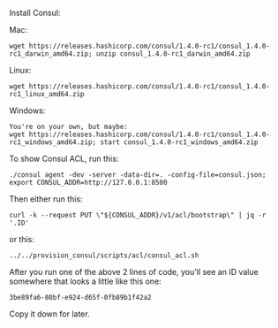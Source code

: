 Install Consul: 

Mac:
 
    wget https://releases.hashicorp.com/consul/1.4.0-rc1/consul_1.4.0-rc1_darwin_amd64.zip; unzip consul_1.4.0-rc1_darwin_amd64.zip

Linux: 

    wget https://releases.hashicorp.com/consul/1.4.0-rc1/consul_1.4.0-rc1_linux_amd64.zip

Windows: 

    You're on your own, but maybe:
    wget https://releases.hashicorp.com/consul/1.4.0-rc1/consul_1.4.0-rc1_windows_amd64.zip; start consul_1.4.0-rc1_windows_amd64.zip


To show Consul ACL, run this: 

    ./consul agent -dev -server -data-dir=. -config-file=consul.json; export CONSUL_ADDR=http://127.0.0.1:8500

Then either run this: 

    curl -k --request PUT \"${CONSUL_ADDR}/v1/acl/bootstrap\" | jq -r '.ID'

or this: 

    ../../provision_consul/scripts/acl/consul_acl.sh


After you run one of the above 2 lines of code, you'll see an ID value somewhere that looks a little like this one: 

    3be89fa6-80bf-e924-d65f-0fb89b1f42a2

Copy it down for later. 
